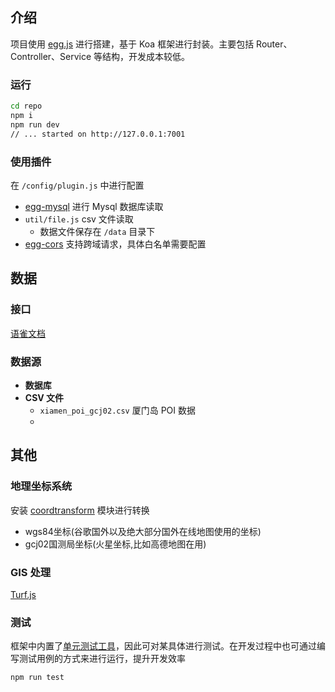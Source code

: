 ## 介绍

项目使用 [egg.js](https://eggjs.org/zh-cn/intro/index.html) 进行搭建，基于 Koa 框架进行封装。主要包括 Router、Controller、Service 等结构，开发成本较低。

### 运行

```bash
cd repo
npm i
npm run dev 
// ... started on http://127.0.0.1:7001
```

### 使用插件

在  `/config/plugin.js`  中进行配置 

- [egg-mysql](https://eggjs.org/zh-cn/tutorials/mysql.html)  进行 Mysql 数据库读取
- `util/file.js`  csv 文件读取 
  - 数据文件保存在 `/data`  目录下
- [egg-cors](https://github.com/eggjs/egg-cors)  支持跨域请求，具体白名单需要配置



##  数据

### 接口

[语雀文档](https://yuque.zju.edu.cn/docs/share/2032dabd-c711-48fb-b9e5-bfcd9e3f3b50?#)

### 数据源

- **数据库**
- **CSV 文件**
  - `xiamen_poi_gcj02.csv`    厦门岛 POI 数据
  - 



##  其他

### 地理坐标系统

安装 [coordtransform](https://github.com/wandergis/coordtransform) 模块进行转换
- wgs84坐标(谷歌国外以及绝大部分国外在线地图使用的坐标)
- gcj02国测局坐标(火星坐标,比如高德地图在用)

### GIS 处理

[Turf.js](http://turfjs.org/)

###  测试

框架中内置了[单元测试工具](https://eggjs.org/zh-cn/core/unittest.html)，因此可对某具体进行测试。在开发过程中也可通过编写测试用例的方式来进行运行，提升开发效率

```bash
npm run test
```

